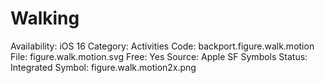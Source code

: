 # Walking

Availability: iOS 16
Category: Activities
Code: backport.figure.walk.motion
File: figure.walk.motion.svg
Free: Yes
Source: Apple SF Symbols
Status: Integrated
Symbol: figure.walk.motion2x.png